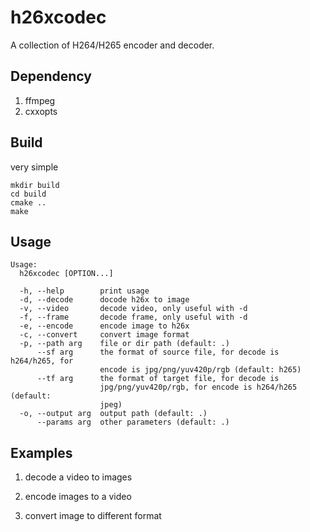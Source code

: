 # h26xcodec
A collection of H264/H265 encoder and decoder.

## Dependency
1. ffmpeg
2. cxxopts

## Build
very simple
```
mkdir build
cd build
cmake ..
make
```

## Usage
```
Usage:
  h26xcodec [OPTION...]

  -h, --help        print usage
  -d, --decode      docode h26x to image
  -v, --video       decode video, only useful with -d
  -f, --frame       decode frame, only useful with -d
  -e, --encode      encode image to h26x
  -c, --convert     convert image format
  -p, --path arg    file or dir path (default: .)
      --sf arg      the format of source file, for decode is h264/h265, for
                    encode is jpg/png/yuv420p/rgb (default: h265)
      --tf arg      the format of target file, for decode is
                    jpg/png/yuv420p/rgb, for encode is h264/h265 (default:
                    jpeg)
  -o, --output arg  output path (default: .)
      --params arg  other parameters (default: .)
```

## Examples
1. decode a video to images

2. encode images to a video

3. convert image to different format
